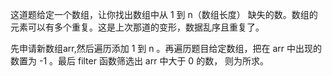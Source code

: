 这道题给定一个数组，让你找出数组中从 1 到 n（数组长度） 缺失的数。数组的元素可以有多个重复。这是上次那道的变形，数据乱序且重复了。

先申请新数组arr,然后遍历添加 1 到 n 。再遍历题目给定数组，把在 arr 中出现的数置为 -1 。最后 filter 函数筛选出 arr 中大于 0 的数，
则为所求。
